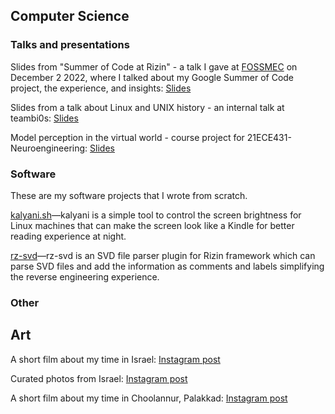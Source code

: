 ## Computer Science

### Talks and presentations

Slides from "Summer of Code at Rizin" - a talk I gave at [FOSSMEC](https://www.instagram.com/foss_mec/) on December 2 2022, 
where I talked about my Google Summer of Code project, the experience, and insights: [Slides](https://docs.google.com/presentation/d/16Scw_7i_RIwaefmYd68q2BYg1RhX7Gi5Nh0GhN46HtI/edit?usp=sharing)

Slides from a talk about Linux and UNIX history - an internal talk at teambi0s: [Slides](https://docs.google.com/presentation/d/1jT62ioshEg1mgoN6s2-s1TYoD8GGt3rS-cXvipN06vg/edit?usp=sharing)

Model perception in the virtual world - course project for 21ECE431-Neuroengineering: [Slides](https://www.canva.com/design/DAFN6CX5_c4/-DQKfbTteephPHHqp0CGbw/view?utm_content=DAFN6CX5_c4&utm_campaign=designshare&utm_medium=link&utm_source=publishsharelink)

### Software

These are my software projects that I wrote from scratch.

[kalyani.sh](github.com/officialcjunior/kalyani)—kalyani is a simple tool to control the screen
brightness for Linux machines that can make the screen look like a Kindle for better reading experience at night.

[rz-svd](github.com/officialcjunior/rz-svd)—rz-svd is an SVD file parser plugin for Rizin framework which can parse SVD files and add the information as comments and labels simplifying the reverse engineering experience.

### Other

## Art

A short film about my time in Israel: [Instagram post](https://www.instagram.com/p/Ci-GksgPe5N/)

Curated photos from Israel: [Instagram post](https://www.instagram.com/p/Ce_SgFovHd2/)

A short film about my time in Choolannur, Palakkad: [Instagram post](https://www.instagram.com/p/CR1pG6dl3-C/)
